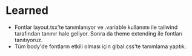 # Learned
- Fontlar layout.tsx'te tanımlanıyor ve .variable kullanımı ile tailwind tarafından tanınır hale geliyor. Sonra da theme extending ile fontları tanıtıyoruz.
- Tüm body'de fontların etkili olması için glbal.css'te tanımlama yaptık.